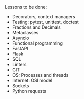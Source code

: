 Lessons to be done:
- Decorators, context managers
- Testing: pytest, unittest, doctest
- Fractions and Decimals
- Metaclasses
- Asyncio
- Functional programming
- FastAPI
- Flask
- SQL
- Linters
- GIT
- OS: Processes and threads
- Internet: OSI model
- Sockets
- Python requests
